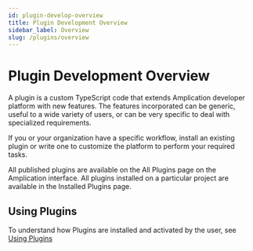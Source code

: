 ```yaml
---
id: plugin-develop-overview
title: Plugin Development Overview
sidebar_label: Overview 
slug: /plugins/overview
---
```



# Plugin Development Overview 

A plugin is a custom TypeScript code that extends Amplication developer platform with new features. The features incorporated can be generic, useful to a wide variety of users, or can be very specific to deal with specialized requirements. 

If you or your organization have a specific workflow, install an existing plugin or write one to customize the platform to perform your required tasks.

All published plugins are available on the All Plugins page on the Amplication interface. All plugins installed on a particular project are available in the Installed Plugins page.


## Using Plugins

To understand how Plugins are installed and activated by the user, see [Using Plugins](https://docs.amplication.com/docs/getting-started/getting-started/plugins/)

